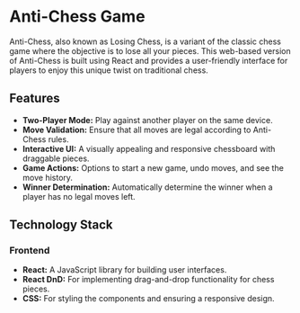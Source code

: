 # Anti-Chess Game

Anti-Chess, also known as Losing Chess, is a variant of the classic chess game where the objective is to lose all your pieces. This web-based version of Anti-Chess is built using React and provides a user-friendly interface for players to enjoy this unique twist on traditional chess.

## Features

- **Two-Player Mode:** Play against another player on the same device.
- **Move Validation:** Ensure that all moves are legal according to Anti-Chess rules.
- **Interactive UI:** A visually appealing and responsive chessboard with draggable pieces.
- **Game Actions:** Options to start a new game, undo moves, and see the move history.
- **Winner Determination:** Automatically determine the winner when a player has no legal moves left.

## Technology Stack

### Frontend
- **React:** A JavaScript library for building user interfaces.
- **React DnD:** For implementing drag-and-drop functionality for chess pieces.
- **CSS:** For styling the components and ensuring a responsive design.
